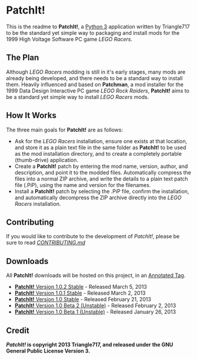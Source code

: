 PatchIt!
========

This is the readme to **PatchIt!**, a [Python 3](http://www.python.org) application written by Triangle717 to be the standard yet simple way to
packaging and install mods for the 1999 High Voltage Software PC game *LEGO Racers*.

The Plan
--------

Although *LEGO Racers* modding is still in it's early stages, many mods are already being developed, and there 
needs to be a standard way to install them. Heavily influenced and based on **Patchman**, a mod installer for 
the 1999 Data Design Interactive PC game *LEGO Rock Raiders*, **PatchIt!** aims to be a standard yet simple way 
to install *LEGO Racers* mods.

How It Works
------------

The three main goals for **PatchIt!** are as follows:

* Ask for the *LEGO Racers* installation, ensure one exists at that location, and store it as a plain text file in the same folder as **PatchIt!** to be used 
as the mod installation directory, and to create a completely portable (thumb-drive) application.
* Create a **PatchIt!** patch by entering the mod name, version, author, and description, and point it to the modded files. Automatically compress the files 
into a normal ZIP archive, and write the details to a plain text patch file (.PiP), using the name and version for the filenames.
* Install a **PatchIt!** patch by selecting the .PiP file, confirm the installation, and automatically decompress the ZIP archive directly into the *LEGO 
Racers* installation.

Contributing
------------

If you would like to contribute to the development of *PatchIt!*, please be sure to read [*CONTRIBUTING.md*](Documentation/CONTRIBUTING.md)

Downloads
---------

All **PatchIt!** downloads will be hosted on this project, in an [Annotated Tag](https://github.com/le717/PatchIt/tags). 

* [**PatchIt!** Version 1.0.2 Stable](https://github.com/le717/PatchIt/tree/V1.0.2Stable) - Released March 5, 2013
* [**PatchIt!** Version 1.0.1 Stable](https://github.com/le717/PatchIt/tree/V1.0.1Stable) - Released March 2, 2013
* [**PatchIt!** Version 1.0 Stable](https://github.com/le717/PatchIt/tree/V1.0Stable) - Released February 21, 2013
* [**PatchIt!** Version 1.0 Beta 2 (Unstable)](https://github.com/le717/PatchIt/tree/V1.0b2) - Released February 2, 2013
* [**PatchIt!** Version 1.0 Beta 1 (Unstable)](https://github.com/le717/PatchIt/tree/V1.0b1) - Released January 26, 2013

Credit
------
***PatchIt!* is copyright 2013 Triangle717, and released under the GNU General Public License Version 3.**